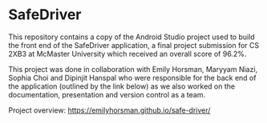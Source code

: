 # SafeDriver
This repository contains a copy of the Android Studio project used to build the
front end of the SafeDriver application, a final project submission for CS 2XB3
at McMaster University which received an overall score of 96.2%.

This project was done in collaboration with Emily Horsman, Maryyam Niazi,
Sophia Choi and Dipinjit Hanspal who were responsible for the back end of the
application (outlined by the link below) as we also worked on the documentation,
presentation and version control as a team.

Project overview: https://emilyhorsman.github.io/safe-driver/
